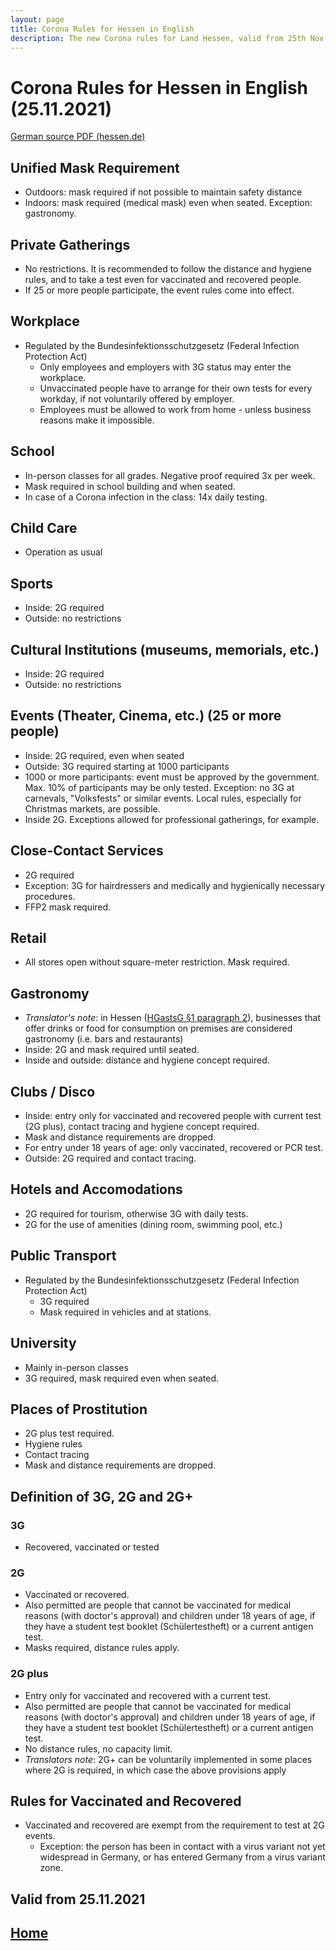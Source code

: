 ```yaml
---
layout: page
title: Corona Rules for Hessen in English
description: The new Corona rules for Land Hessen, valid from 25th Nov. 2021
---
```


# Corona Rules for Hessen in English (25.11.2021)

[German source PDF (hessen.de)](https://www.hessen.de/sites/hessen.hessen.de/files/2021-11/corona-regeln_in_hessen2511_final3.pdf)

## Unified Mask Requirement
- Outdoors: mask required if not possible to maintain safety distance
- Indoors: mask required (medical mask) even when seated. Exception: gastronomy.
  
## Private Gatherings
- No restrictions. It is recommended to follow the distance and hygiene rules, and to take a test even for vaccinated and recovered people.
- If 25 or more people participate, the event rules come into effect.
  
## Workplace
- Regulated by the Bundesinfektionsschutzgesetz (Federal Infection Protection Act)
  - Only employees and employers with 3G status may enter the workplace.
  - Unvaccinated people have to arrange for their own tests for every workday, if not voluntarily offered by employer.
  - Employees must be allowed to work from home - unless business reasons make it impossible.
  
## School
- In-person classes for all grades. Negative proof required 3x per week.
- Mask required in school building and when seated.
- In case of a Corona infection in the class: 14x daily testing.
  
## Child Care 
- Operation as usual
  
## Sports
- Inside: 2G required
- Outside: no restrictions
  
## Cultural Institutions (museums, memorials, etc.)
- Inside: 2G required
- Outside: no restrictions
  
## Events (Theater, Cinema, etc.) (25 or more people)
- Inside: 2G required, even when seated
- Outside: 3G required starting at 1000 participants
- 1000 or more participants: event must be approved by the government. Max. 10% of participants may be only tested. Exception: no 3G at carnevals, "Volksfests" or similar events. Local rules, especially for Christmas markets, are possible.
- Inside 2G. Exceptions allowed for professional gatherings, for example.
  
## Close-Contact Services
- 2G required
- Exception: 3G for hairdressers and medically and hygienically necessary procedures.
- FFP2 mask required.
  
## Retail
- All stores open without square-meter restriction. Mask required.
  
## Gastronomy
- _Translator's note_: in Hessen ([HGastsG §1 paragraph 2](http://www.lexsoft.de/cgi-bin/lexsoft/kfw.cgi?templateID=document&chosenIndex=0421&xid=4883708,2&chosenIndex=0421)), businesses that offer drinks or food for consumption on premises are considered gastronomy (i.e. bars and restaurants)
- Inside: 2G and mask required until seated.
- Inside and outside: distance and hygiene concept required.
  
## Clubs / Disco
- Inside: entry only for vaccinated and recovered people with current test (2G plus), contact tracing and hygiene concept required.
- Mask and distance requirements are dropped. 
- For entry under 18 years of age: only vaccinated, recovered or PCR test.
- Outside: 2G required and contact tracing.
  
## Hotels and Accomodations
- 2G required for tourism, otherwise 3G with daily tests.
- 2G for the use of amenities (dining room, swimming pool, etc.)
  
## Public Transport
- Regulated by the Bundesinfektionsschutzgesetz (Federal Infection Protection Act)
  - 3G required
  - Mask required in vehicles and at stations.
  
## University
- Mainly in-person classes
- 3G required, mask required even when seated.
  
## Places of Prostitution
- 2G plus test required.
- Hygiene rules
- Contact tracing
- Mask and distance requirements are dropped.


## Definition of 3G, 2G and 2G+
### 3G 
- Recovered, vaccinated or tested
  
### 2G 
- Vaccinated or recovered. 
- Also permitted are people that cannot be vaccinated for medical reasons (with doctor's approval) and children under 18 years of age, if they have a student test booklet (Schülertestheft) or a current antigen test. 
- Masks required, distance rules apply.
  
### 2G plus
- Entry only for vaccinated and recovered with a current test. 
- Also permitted are people that cannot be vaccinated for medical reasons (with doctor's approval) and children under 18 years of age, if they have a student test booklet (Schülertestheft) or a current antigen test.   
- No distance rules, no capacity limit.
- _Translators note_: 2G+ can be voluntarily implemented in some places where 2G is required, in which case the above provisions apply 
  

## Rules for Vaccinated and Recovered
- Vaccinated and recovered are exempt from the requirement to test at 2G events.
  - Exception: the person has been in contact with a virus variant not yet widespread in Germany, or has entered Germany from a virus variant zone.

## Valid from 25.11.2021

## [Home](https://mainandwine.eu)
